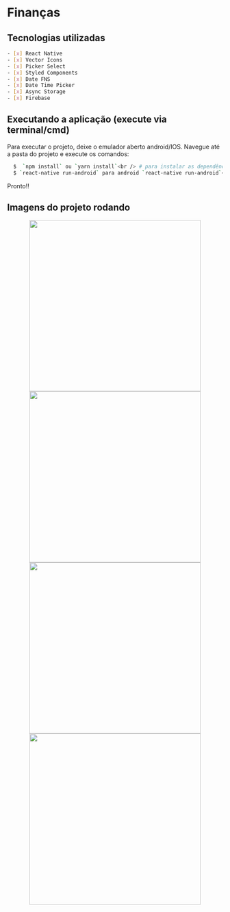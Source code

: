 # Finanças



## Tecnologias utilizadas

```sh
- [x] React Native 
- [x] Vector Icons
- [x] Picker Select
- [x] Styled Components
- [x] Date FNS
- [x] Date Time Picker
- [x] Async Storage
- [x] Firebase
```


## Executando a aplicação (execute via terminal/cmd)

Para executar o projeto, deixe o emulador aberto android/IOS. Navegue até a pasta do projeto e execute os comandos:
```sh
  $  `npm install` ou `yarn install`<br /> # para instalar as dependências
  $ `react-native run-android` para android `react-native run-android`<br /> # para rodar o projeto no emulador
```
Pronto!!

## Imagens do projeto rodando

<div align="center">
    <img src="src/assets/Screenshot_1.png" width="400px"/>
</div>

<div align="center">
    <img src="src/assets/Screenshot_2.png" width="400px"/>
</div>

<div align="center">
    <img src="src/assets/Screenshot_3.png" width="400px"/>
</div>

<div align="center">
    <img src="src/assets/Screenshot_4.png" width="400px"/>
</div>